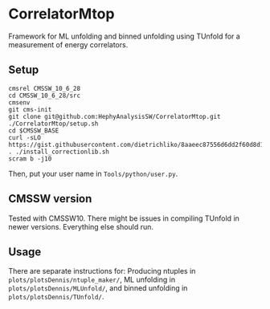 # CorrelatorMtop

Framework for ML unfolding and binned unfolding using TUnfold for a measurement of energy correlators.

## Setup
```
cmsrel CMSSW_10_6_28
cd CMSSW_10_6_28/src
cmsenv
git cms-init
git clone git@github.com:HephyAnalysisSW/CorrelatorMtop.git
./CorrelatorMtop/setup.sh
cd $CMSSW_BASE
curl -sLO https://gist.githubusercontent.com/dietrichliko/8aaeec87556d6dd2f60d8d1ad91b4762/raw/a34563dfa03e4db62bb9d7bf8e5bf0c1729595e3/install_correctionlib.sh
. ./install_correctionlib.sh
scram b -j10
```

Then, put your user name in `Tools/python/user.py`.

## CMSSW version

Tested with CMSSW10.
There might be issues in compiling TUnfold in newer versions.
Everything else should run.

## Usage
There are separate instructions for:
Producing ntuples in `plots/plotsDennis/ntuple_maker/`, ML unfolding in `plots/plotsDennis/MLUnfold/`, and binned unfolding in `plots/plotsDennis/TUnfold/`.

